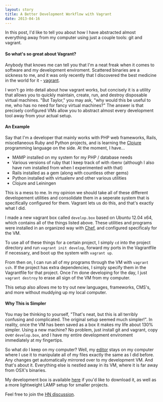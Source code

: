 ```yaml
---
layout: story
title: A Better Development Workflow with Vagrant
date: 2013-04-16
---
```


In this post, I'd like to tell you about how I have abstracted almost everything away from my computer using just a couple tools: git and vagrant.

#### So what's so great about Vagrant?

Anybody that knows me can tell you that I'm a neat freak when it comes to software and my development enviroment. Scattered binaries are a sickness to me, and it was only recently that I discovered the best medicine in the world for it - [vagrant][1].

I won't go into detail about how vagrant works, but concisely it is a utility that allows you to quickly maintain, create, run, and destroy disposable virtual machines. "But Taylor," you may ask, "why would this be useful to me, who has no need for fancy virtual machines?" The answer is that precisely configured VMs allow you to abstract almost every development tool away from your actual setup.

#### An Example

Say that I'm a developer that mainly works with PHP web frameworks, Rails, miscellaneous Ruby and Python projects, and is learning the [Clojure][2] programming language on the side. At the moment, I have...

- MAMP installed on my system for my PHP / database needs
- Various versions of ruby that I keep track of with rbenv (although I also have rvm installed from when I experimented with that)
- Rails installed as a gem (along with countless other gems)
- Python installed with virtualenv and other various utilities
- Clojure and Leiningen

This is a mess to me. In my opinion we should take all of these different developement utilities and consolidate them in a seperate system that is specifically configured for them. Vagrant lets us do this, and that's exactly what I did.

I made a new vagrant box called `develop.box` based on Ubuntu 12.04 x64, which contains all of the things listed above. These utilities and programs were installed in an organized way with [Chef][3], and configured specificaly for the VM.

To use all of these things for a certain project, I simply `cd` into the project directory and run `vagrant init develop`, forward my ports in the Vagrantfile if necessary, and boot up the system with `vagrant up`.

From then on, I can run all of my programs through the VM with `vagrant ssh`. If the project has extra dependencies, I simply specify them in the Vagrantfile for that project. Once I'm done developing for the day, I just `vagrant destroy` to erase all sign of the VM from my computer.

This setup also allows me to try out new languages, frameworks, CMS's, and more without muddying up my local computer.

#### Why This is Simpler

You may be thinking to yourself, "That's neat, but this is all terribly confusing and complicated. The original setup seemed much simpler!". In reality, once the VM has been saved as a box it makes my life about 130% simpler. Using a new machine? No problem, just install git and vagrant, copy over `develop.box`, and I have my entire development enviroment immediately at my fingertips.

So what *do* I keep on my computer? Well, my [editor][4] stays on my computer where I use it to manipulate all of my files exactly the same as I did before. Any changes get automatically mirrored over to my development VM. And that's about it. Everything else is nestled away in its VM, where it is far away from OSX's binaries.

My development box is available [here][5] if you'd like to download it, as well as a more lightweight LAMP setup for smaller projects.

Feel free to join the [HN discussion][6].

[1]: http://www.vagrantup.com/
[2]: http://clojure.org/
[3]: http://www.opscode.com/chef/
[4]: http://www.sublimetext.com/
[5]: http://files.taylorlapeyre.me/treasure/boxes/
[6]: https://news.ycombinator.com/item?id=5559856
